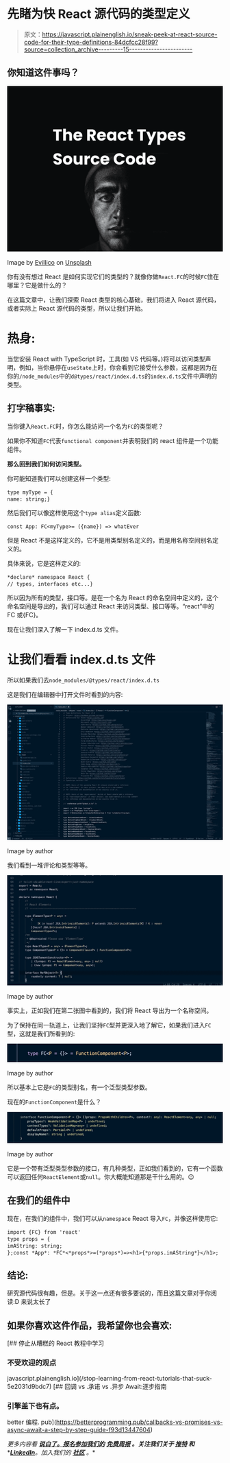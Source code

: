 # 先睹为快 React 源代码的类型定义

> 原文：<https://javascript.plainenglish.io/sneak-peek-at-react-source-code-for-their-type-definitions-84dcfcc28f99?source=collection_archive---------15----------------------->

## 你知道这件事吗？

![](img/1634f320de7d4bb37d32bad2d45b8571.png)

Image by [Evillico](https://unsplash.com/photos/P6Pcq1GJneE) on [Unsplash](https://unsplash.com/)

你有没有想过 React 是如何实现它们的类型的？就像你做`React.FC`的时候`FC`住在哪里？它是做什么的？

在这篇文章中，让我们探索 React 类型的核心基础，我们将进入 React 源代码，或者实际上 React 源代码的类型，所以让我们开始。

# 热身:

当您安装 React with TypeScript 时，工具(如 VS 代码等。)将可以访问类型声明，例如，当你悬停在`useState`上时，你会看到它接受什么参数，这都是因为在你的`/node_modules`中的`d@types/react/index.d.ts`的`index.d.ts`文件中声明的类型。

## 打字稿事实:

当你键入`React.FC`时，你怎么能访问一个名为`FC`的类型呢？

如果你不知道`FC`代表`functional component`并表明我们的 react 组件是一个功能组件。

**那么回到我们如何访问类型。**

你可能知道我们可以创建这样一个类型:

```
type myType = {
name: string;}
```

然后我们可以像这样使用这个`type alias`定义函数:

```
const App: FC<myType>= ({name}) => whatEver
```

但是 React 不是这样定义的，它不是用类型别名定义的，而是用名称空间别名定义的。

具体来说，它是这样定义的:

```
*declare* namespace React {
// types, interfaces etc...}
```

所以因为所有的类型，接口等。是在一个名为 React 的命名空间中定义的，这个命名空间是导出的，我们可以通过 React 来访问类型、接口等等。“react”中的 FC 或{FC}。

现在让我们深入了解一下 index.d.ts 文件。

# 让我们看看 index.d.ts 文件

所以如果我们去`node_modules/@types/react/index.d.ts`

这是我们在编辑器中打开文件时看到的内容:

![](img/590f48fa9bb0f4666312154c9c47c38d.png)

Image by author

我们看到一堆评论和类型等等。

![](img/7090d9dc03d78442df5a915cca3c9ffd.png)

Image by author

事实上，正如我们在第二张图中看到的，我们将 React 导出为一个名称空间。

为了保持在同一轨道上，让我们坚持`FC`型并更深入地了解它，如果我们进入`FC`型，这就是我们所看到的:

![](img/8f705c0e15879df691b1ff72dd987042.png)

Image by author

所以基本上它是`FC`的类型别名，有一个泛型类型参数。

现在的`FunctionComponent`是什么？

![](img/ce8e8d6c044245a5954b5cf24c678142.png)

Image by author

它是一个带有泛型类型参数的接口，有几种类型，正如我们看到的，它有一个函数可以返回任何`ReactElement`或`null`。你大概能知道那是干什么用的。😉

## 在我们的组件中

现在，在我们的组件中，我们可以从`namespace` React 导入`FC`，并像这样使用它:

```
import {FC} from 'react'
type props = {
imAString: string;
};const *App*: *FC*<*props*>=(*props*)=><h1>{*props.imAString*}</h1>;
```

## 结论:

研究源代码很有趣，但是。关于这一点还有很多要说的，而且这篇文章对于你阅读:D 来说太长了

## 如果你喜欢这件作品，我希望你也会喜欢:

[](/stop-learning-from-react-tutorials-that-suck-5e2031d9bdc7) [## 停止从糟糕的 React 教程中学习

### 不受欢迎的观点

javascript.plainenglish.io](/stop-learning-from-react-tutorials-that-suck-5e2031d9bdc7) [](https://betterprogramming.pub/callbacks-vs-promises-vs-async-await-a-step-by-step-guide-f93d13447604) [## 回调 vs .承诺 vs .异步 Await:逐步指南

### 引擎盖下也有点。

better 编程. pub](https://betterprogramming.pub/callbacks-vs-promises-vs-async-await-a-step-by-step-guide-f93d13447604) 

*更多内容看* [***说白了。报名参加我们的***](https://plainenglish.io/) **[***免费周报***](http://newsletter.plainenglish.io/) *。关注我们关于* [***推特***](https://twitter.com/inPlainEngHQ) *和****[***LinkedIn***](https://www.linkedin.com/company/inplainenglish/)*。加入我们的* [***社区***](https://discord.gg/GtDtUAvyhW) *。**